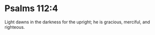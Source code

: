 # Psalms 112:4

Light dawns in the darkness for the upright; he is gracious, merciful, and righteous.

